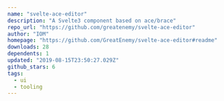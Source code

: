 ```yaml
---
name: "svelte-ace-editor"
description: "A Svelte3 component based on ace/brace"
repo_url: "https://github.com/greatenemy/svelte-ace-editor"
author: "IOM"
homepage: "https://github.com/GreatEnemy/svelte-ace-editor#readme"
downloads: 28
dependents: 1
updated: "2019-08-15T23:50:27.029Z"
github_stars: 6
tags: 
  - ui
  - tooling
---
```

